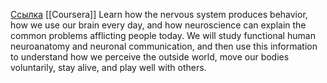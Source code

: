 [Ссылка](https://www.coursera.org/learn/neurobiology)
[[Coursera]]
Learn how the nervous system produces behavior, how we use our brain every day, and how neuroscience can explain the common problems afflicting people today. We will study functional human neuroanatomy and neuronal communication, and then use this information to understand how we perceive the outside world, move our bodies voluntarily, stay alive, and play well with others.
